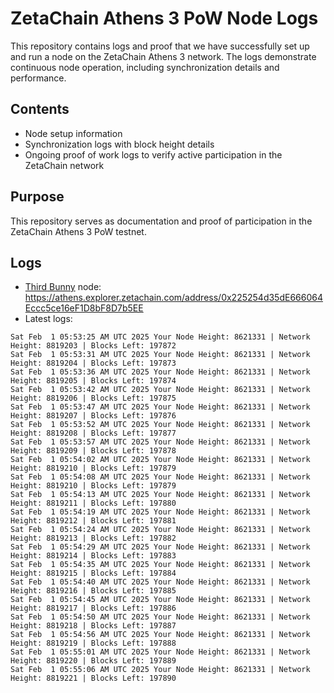 # ZetaChain Athens 3 PoW Node Logs
This repository contains logs and proof that we have successfully set up and run a node on the ZetaChain Athens 3 network. The logs demonstrate continuous node operation, including synchronization details and performance.

## Contents
- Node setup information
- Synchronization logs with block height details
- Ongoing proof of work logs to verify active participation in the ZetaChain network

## Purpose
This repository serves as documentation and proof of participation in the ZetaChain Athens 3 PoW testnet.

## Logs

- [Third Bunny](https://thirdbunny.xyz/) node: https://athens.explorer.zetachain.com/address/0x225254d35dE666064Eccc5ce16eF1D8bF8D7b5EE
- Latest logs:
```
Sat Feb  1 05:53:25 AM UTC 2025 Your Node Height: 8621331 | Network Height: 8819203 | Blocks Left: 197872
Sat Feb  1 05:53:31 AM UTC 2025 Your Node Height: 8621331 | Network Height: 8819204 | Blocks Left: 197873
Sat Feb  1 05:53:36 AM UTC 2025 Your Node Height: 8621331 | Network Height: 8819205 | Blocks Left: 197874
Sat Feb  1 05:53:42 AM UTC 2025 Your Node Height: 8621331 | Network Height: 8819206 | Blocks Left: 197875
Sat Feb  1 05:53:47 AM UTC 2025 Your Node Height: 8621331 | Network Height: 8819207 | Blocks Left: 197876
Sat Feb  1 05:53:52 AM UTC 2025 Your Node Height: 8621331 | Network Height: 8819208 | Blocks Left: 197877
Sat Feb  1 05:53:57 AM UTC 2025 Your Node Height: 8621331 | Network Height: 8819209 | Blocks Left: 197878
Sat Feb  1 05:54:02 AM UTC 2025 Your Node Height: 8621331 | Network Height: 8819210 | Blocks Left: 197879
Sat Feb  1 05:54:08 AM UTC 2025 Your Node Height: 8621331 | Network Height: 8819210 | Blocks Left: 197879
Sat Feb  1 05:54:13 AM UTC 2025 Your Node Height: 8621331 | Network Height: 8819211 | Blocks Left: 197880
Sat Feb  1 05:54:19 AM UTC 2025 Your Node Height: 8621331 | Network Height: 8819212 | Blocks Left: 197881
Sat Feb  1 05:54:24 AM UTC 2025 Your Node Height: 8621331 | Network Height: 8819213 | Blocks Left: 197882
Sat Feb  1 05:54:29 AM UTC 2025 Your Node Height: 8621331 | Network Height: 8819214 | Blocks Left: 197883
Sat Feb  1 05:54:35 AM UTC 2025 Your Node Height: 8621331 | Network Height: 8819215 | Blocks Left: 197884
Sat Feb  1 05:54:40 AM UTC 2025 Your Node Height: 8621331 | Network Height: 8819216 | Blocks Left: 197885
Sat Feb  1 05:54:45 AM UTC 2025 Your Node Height: 8621331 | Network Height: 8819217 | Blocks Left: 197886
Sat Feb  1 05:54:50 AM UTC 2025 Your Node Height: 8621331 | Network Height: 8819218 | Blocks Left: 197887
Sat Feb  1 05:54:56 AM UTC 2025 Your Node Height: 8621331 | Network Height: 8819219 | Blocks Left: 197888
Sat Feb  1 05:55:01 AM UTC 2025 Your Node Height: 8621331 | Network Height: 8819220 | Blocks Left: 197889
Sat Feb  1 05:55:06 AM UTC 2025 Your Node Height: 8621331 | Network Height: 8819221 | Blocks Left: 197890
```
